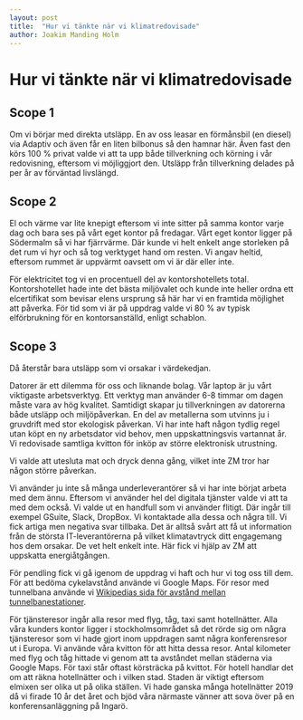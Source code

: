 ```yaml
---
layout: post
title:  "Hur vi tänkte när vi klimatredovisade"
author: Joakim Manding Holm
---
```


# Hur vi tänkte när vi klimatredovisade

## Scope 1

Om vi börjar med direkta utsläpp. En av oss leasar en förmånsbil (en diesel) via Adaptiv och även får en liten bilbonus så den hamnar här. Även fast den körs 100 % privat valde vi att ta upp både tillverkning och körning i vår redovisning, eftersom vi möjliggjort den. Utsläpp från tillverkning delades på per år av förväntad livslängd.

## Scope 2

El och värme var lite knepigt eftersom vi inte sitter på samma kontor varje dag och bara ses på vårt eget kontor på fredagar. Vårt eget kontor ligger på Södermalm så vi har fjärrvärme. Där kunde vi helt enkelt ange storleken på det rum vi hyr och så tog verktyget hand om resten. Vi angav heltid, eftersom rummet är uppvärmt oavsett om vi är där eller inte.

För elektricitet tog vi en procentuell del av kontorshotellets total. Kontorshotellet hade inte det bästa miljövalet och kunde inte heller ordna ett elcertifikat som bevisar elens ursprung så här har vi en framtida möjlighet att påverka. För tid som vi är på uppdrag valde vi 80 % av typisk elförbrukning för en kontorsanställd, enligt schablon.

## Scope 3

Då återstår bara utsläpp som vi orsakar i värdekedjan.

Datorer är ett dilemma för oss och liknande bolag. Vår laptop är ju vårt viktigaste arbetsverktyg. Ett verktyg man använder 6-8 timmar om dagen måste vara av hög kvalitet. Samtidigt skapar ju tillverkningen av datorerna både utsläpp och miljöpåverkan. En del av metallerna som utvinns ju i gruvdrift med stor ekologisk påverkan. Vi har inte haft någon tydlig regel utan köpt en ny arbetsdator vid behov, men uppskattningsvis vartannat år. Vi redovisade samtliga kvitton för inköp av större elektronisk utrustning.

Vi valde att utesluta mat och dryck denna gång, vilket inte ZM tror har någon större påverkan.

Vi använder ju inte så många underleverantörer så vi har inte börjat arbeta med dem ännu. Eftersom vi använder hel del digitala tjänster valde vi att ta med dem också. Vi valde ut en handfull som vi använder flitigt. Där ingår till exempel GSuite, Slack, DropBox. Vi kontaktade alla dessa och några till. Vi fick artiga men negativa svar tillbaka. Det är alltså svårt att få ut information från de största IT-leverantörerna på vilket klimatavtryck ditt engagemang hos dem orsakar. De vet helt enkelt inte. Här fick vi hjälp av ZM att uppskatta energiåtgången.

För pendling fick vi gå igenom de uppdrag vi haft och hur vi tog oss till dem. För att bedöma cykelavstånd använde vi Google Maps. För resor med tunnelbana använde vi [Wikipedias sida för avstånd mellan tunnelbanestationer](https://sv.wikipedia.org/wiki/Lista_%C3%B6ver_tunnelbanestationer_i_Stockholm).

För tjänsteresor ingår alla resor med flyg, tåg, taxi samt hotellnätter. Alla våra kunders kontor ligger i stockholmsområdet så det rörde sig om några tjänsteresor som vi hade gjort inom uppdragen samt några konferensresor ut i Europa. Vi använde våra kvitton för att hitta dessa resor. Antal kilometer med flyg och tåg hittade vi genom att ta avståndet mellan städerna via Google Maps. För taxi står oftast körsträcka på kvittot. För hotell handlar det om att räkna hotellnätter och i vilken stad. Staden är viktigt eftersom elmixen ser olika ut på olika ställen. Vi hade ganska många hotellnätter 2019 då vi firade 10 år det året och bjöd våra närmaste vänner att sova över på en konferensanläggning på Ingarö.
